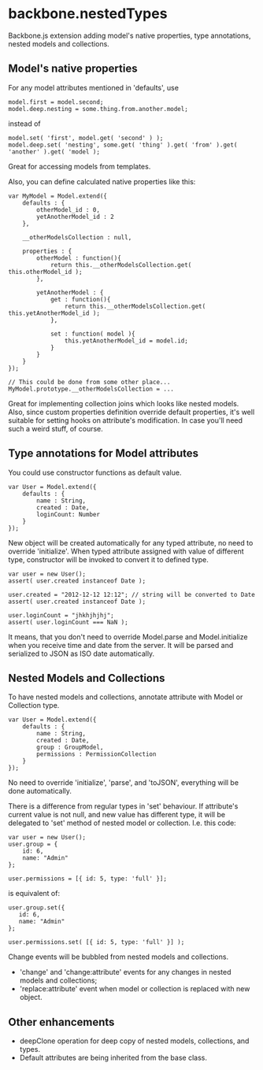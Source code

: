 backbone.nestedTypes
====================

Backbone.js extension adding model's native properties, type annotations, nested models and collections.

Model's native properties
-------------------------
For any model attributes mentioned in 'defaults', use

    model.first = model.second;
    model.deep.nesting = some.thing.from.another.model;

instead of

    model.set( 'first', model.get( 'second' ) );
    model.deep.set( 'nesting', some.get( 'thing' ).get( 'from' ).get( 'another' ).get( 'model );

Great for accessing models from templates.

Also, you can define calculated native properties like this:

    var MyModel = Model.extend({
        defaults : {
            otherModel_id : 0,
            yetAnotherModel_id : 2
        },

        __otherModelsCollection : null,

        properties : {
            otherModel : function(){
                return this.__otherModelsCollection.get( this.otherModel_id );
            },

            yetAnotherModel : {
                get : function(){
                    return this.__otherModelsCollection.get( this.yetAnotherModel_id );
                },

                set : function( model ){
                    this.yetAnotherModel_id = model.id;
                }
            }
        }
    });

    // This could be done from some other place...
    MyModel.prototype.__otherModelsCollection = ...

Great for implementing collection joins which looks like nested models. Also, since custom properties definition override default properties, it's well suitable for setting hooks on attribute's modification. In case you'll need such a weird stuff, of course.

Type annotations for Model attributes
-------------------------------------

You could use constructor functions as default value.

    var User = Model.extend({
        defaults : {
            name : String,
            created : Date,
            loginCount: Number
        }
    });

New object will be created automatically for any typed attribute, no need to override 'initialize'.
 When typed attribute assigned with value of different type, constructor will be invoked to
convert it to defined type.

    var user = new User();
    assert( user.created instanceof Date );

    user.created = "2012-12-12 12:12"; // string will be converted to Date
    assert( user.created instanceof Date );

    user.loginCount = "jhkhjhjhj";
    assert( user.loginCount === NaN );

It means, that you don't need to override Model.parse and Model.initialize when you receive time and
 date from the server. It will be parsed and serialized to JSON as ISO date automatically.

Nested Models and Collections
-----------------------------

To have nested models and collections, annotate attribute with Model or Collection type.

    var User = Model.extend({
        defaults : {
            name : String,
            created : Date,
            group : GroupModel,
            permissions : PermissionCollection
        }
    });

No need to override 'initialize', 'parse', and 'toJSON', everything will be done automatically.

There is a difference from regular types in 'set' behaviour. If attribute's current value is not null,
and new value has different type, it will be delegated to 'set' method of nested model or collection.
I.e. this code:

    var user = new User();
    user.group = {
        id: 6,
        name: "Admin"
    };

    user.permissions = [{ id: 5, type: 'full' }];

is equivalent of:

    user.group.set({
       id: 6,
       name: "Admin"
    };

    user.permissions.set( [{ id: 5, type: 'full' }] );

Change events will be bubbled from nested models and collections.
- 'change' and 'change:attribute' events for any changes in nested models and collections;
- 'replace:attribute' event when model or collection is replaced with new object.

Other enhancements
------------------
- deepClone operation for deep copy of nested models, collections, and types.
- Default attributes are being inherited from the base class.

